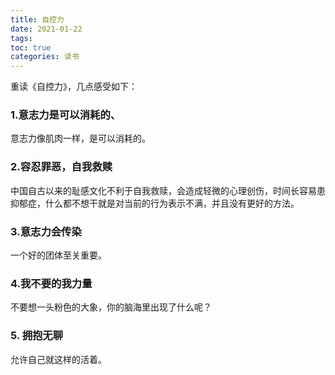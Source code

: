 ```yaml
---
title: 自控力
date: 2021-01-22
tags: 
toc: true 
categories: 读书
---
```


重读《自控力》，几点感受如下：

### 1.意志力是可以消耗的、
意志力像肌肉一样，是可以消耗的。

### 2.容忍罪恶，自我救赎
中国自古以来的耻感文化不利于自我救赎，会造成轻微的心理创伤，时间长容易患抑郁症，什么都不想干就是对当前的行为表示不满，并且没有更好的方法。

### 3.意志力会传染
一个好的团体至关重要。

### 4.我不要的我力量
不要想一头粉色的大象，你的脑海里出现了什么呢？

### 5. 拥抱无聊
允许自己就这样的活着。